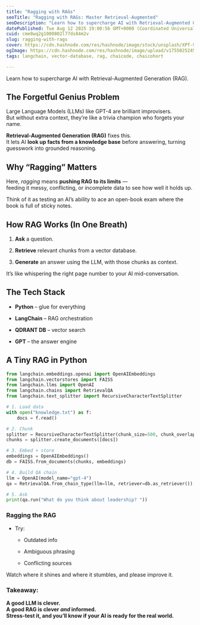 ```yaml
---
title: "Ragging with RAGs"
seoTitle: "Ragging with RAGs: Master Retrieval-Augmented"
seoDescription: "Learn how to supercharge AI with Retrieval-Augmented Generation (RAG). Build and stress-test RAG pipelines"
datePublished: Tue Aug 12 2025 19:00:56 GMT+0000 (Coordinated Universal Time)
cuid: cme8wq2g1000802l77ds84m2v
slug: ragging-with-rags
cover: https://cdn.hashnode.com/res/hashnode/image/stock/unsplash/XPf-9JQNvSY/upload/2d48e4c5e39cb589120546da28027240.jpeg
ogImage: https://cdn.hashnode.com/res/hashnode/image/upload/v1755025245729/d8b2e6c3-13a4-49f9-92ca-636bcab450e8.jpeg
tags: langchain, vector-database, rag, chaicode, chaicohort

---
```


Learn how to supercharge AI with Retrieval-Augmented Generation (RAG).

## The Forgetful Genius Problem

Large Language Models (LLMs) like GPT-4 are brilliant improvisers.  
But without extra context, they’re like a trivia champion who forgets your name.

**Retrieval-Augmented Generation (RAG)** fixes this.  
It lets AI **look up facts from a knowledge base** before answering, turning guesswork into grounded reasoning.

## Why “Ragging” Matters

Here, *ragging* means **pushing RAG to its limits** —  
feeding it messy, conflicting, or incomplete data to see how well it holds up.

Think of it as testing an AI’s ability to ace an open-book exam where the book is full of sticky notes.

## How RAG Works (In One Breath)

1. **Ask** a question.
    
2. **Retrieve** relevant chunks from a vector database.
    
3. **Generate** an answer using the LLM, with those chunks as context.
    

It’s like whispering the right page number to your AI mid-conversation.

## The Tech Stack

* **Python** – glue for everything
    
* **LangChain** – RAG orchestration
    
* **QDRANT DB** – vector search
    
* **GPT** – the answer engine
    

## A Tiny RAG in Python

```python
from langchain.embeddings.openai import OpenAIEmbeddings
from langchain.vectorstores import FAISS
from langchain.llms import OpenAI
from langchain.chains import RetrievalQA
from langchain.text_splitter import RecursiveCharacterTextSplitter

# 1. Load data
with open("knowledge.txt") as f:
    docs = f.read()

# 2. Chunk
splitter = RecursiveCharacterTextSplitter(chunk_size=500, chunk_overlap=50)
chunks = splitter.create_documents([docs])

# 3. Embed + store
embeddings = OpenAIEmbeddings()
db = FAISS.from_documents(chunks, embeddings)

# 4. Build QA chain
llm = OpenAI(model_name="gpt-4")
qa = RetrievalQA.from_chain_type(llm=llm, retriever=db.as_retriever())

# 5. Ask
print(qa.run("What do you think about leadership? "))
```

### Ragging the RAG

* Try:
    
    * Outdated info
        
    * Ambiguous phrasing
        
    * Conflicting sources
        

Watch where it shines and where it stumbles, and please improve it.

### Takeaway:

**A good LLM is clever.  
A good RAG is clever *and* informed.  
Stress-test it, and you’ll know if your AI is ready for the real world.**